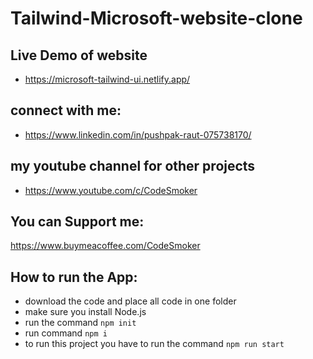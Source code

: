 # Tailwind-Microsoft-website-clone

## Live Demo of website
* https://microsoft-tailwind-ui.netlify.app/

## connect with me:
* https://www.linkedin.com/in/pushpak-raut-075738170/

## my youtube channel for other projects
* https://www.youtube.com/c/CodeSmoker

## You can Support me:
https://www.buymeacoffee.com/CodeSmoker

## How to run the App:
* download the code and place all code in one folder
* make sure you install Node.js
* run the command `npm init`
* run command `npm i`
* to run this project you have to run the command `npm run start`
